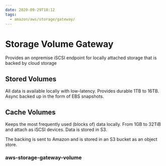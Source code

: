 ```yaml
---
date: 2020-09-29T18:12
tags:
  - amazon/aws/storage/gateway/
---
```


# Storage Volume Gateway


Provides an onpremise iSCSI endpoint for locally attached storage
that is backed by cloud storage


## Stored Volumes

All data is available locally with low-latency. Provides durable 1TB to 16TB. Async backed up in the form of EBS snapshots.

## Cache Volumes

Keeps the most frequently used (blocks of) data locally. From 1GB to 32TiB and attach as iSCSI devices. Data is stored in S3. 

The backing is sent to Amazon and is stored in an S3 bucket as an object store.

### aws-storage-gateway-volume